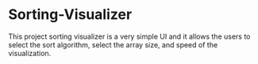 # Sorting-Visualizer
This project sorting visualizer is a very simple UI and it allows the users to select the sort algorithm, select the array size, and speed of the visualization.
